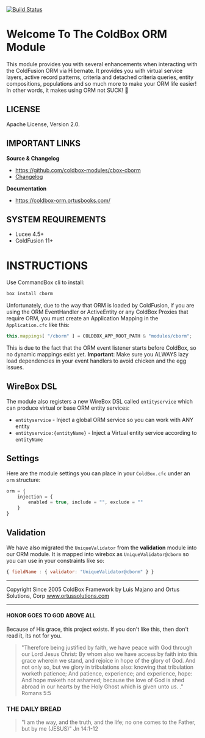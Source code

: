 [![Build Status](https://travis-ci.org/coldbox-modules/cbox-cborm.svg?branch=development)](https://travis-ci.org/coldbox-modules/cbox-cborm)

# Welcome To The ColdBox ORM Module

This module provides you with several enhancements when interacting with the ColdFusion ORM via Hibernate.  It provides you with virtual service layers,
active record patterns, criteria and detached criteria queries, entity compositions, populations and so much more to make your ORM life easier!  In other words, it makes using ORM not SUCK! :rocket:

## LICENSE

Apache License, Version 2.0.

## IMPORTANT LINKS

**Source & Changelog**
- https://github.com/coldbox-modules/cbox-cborm
- [Changelog](changelog.md)

**Documentation**
- https://coldbox-orm.ortusbooks.com/

## SYSTEM REQUIREMENTS

- Lucee 4.5+
- ColdFusion 11+

# INSTRUCTIONS

Use CommandBox cli to install:

```bash
box install cborm
```

Unfortunately, due to the way that ORM is loaded by ColdFusion, if you are using the ORM EventHandler or ActiveEntity or any ColdBox Proxies that require ORM, you must create an Application Mapping in the `Application.cfc` like this:

```js
this.mappings[ "/cborm" ] = COLDBOX_APP_ROOT_PATH & "modules/cborm";
```

This is due to the fact that the ORM event listener starts before ColdBox, so no dynamic mappings exist yet.  **Important**: Make sure you ALWAYS lazy load dependencies in your event handlers to avoid chicken and the egg issues.

## WireBox DSL

The module also registers a new WireBox DSL called `entityservice` which can produce virtual or base ORM entity services:

- `entityservice` -  Inject a global ORM service so you can work with ANY entity
- `entityservice:{entityName}` - Inject a Virtual entity service according to `entityName`

## Settings

Here are the module settings you can place in your `ColdBox.cfc` under an `orm` structure:

```js
orm = {
    injection = {
        enabled = true, include = "", exclude = ""
    }
}
```

## Validation

We have also migrated the `UniqueValidator` from the **validation** module into our
ORM module.  It is mapped into wirebox as `UniqueValidator@cborm` so you can use in your constraints like so:

```js
{ fieldName : { validator: "UniqueValidator@cborm" } }
```

********************************************************************************
Copyright Since 2005 ColdBox Framework by Luis Majano and Ortus Solutions, Corp
www.ortussolutions.com
********************************************************************************

#### HONOR GOES TO GOD ABOVE ALL
Because of His grace, this project exists. If you don't like this, then don't read it, its not for you.

> "Therefore being justified by faith, we have peace with God through our Lord Jesus Christ:
By whom also we have access by faith into this grace wherein we stand, and rejoice in hope of the glory of God.
And not only so, but we glory in tribulations also: knowing that tribulation worketh patience;
And patience, experience; and experience, hope:
And hope maketh not ashamed; because the love of God is shed abroad in our hearts by the 
Holy Ghost which is given unto us. ." Romans 5:5

### THE DAILY BREAD

 > "I am the way, and the truth, and the life; no one comes to the Father, but by me (JESUS)" Jn 14:1-12
